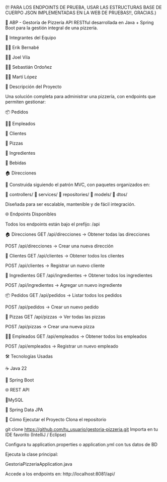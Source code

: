 (!! PARA LOS ENDPOINTS DE PRUEBA, USAR LAS ESTRUCTURAS BASE DE CUERPO JSON IMPLEMENTADAS EN LA WEB DE PRUEBAS!!, GRACIAS.)

🍕 ABP - Gestoría de Pizzería
API RESTful desarrollada en Java + Spring Boot para la gestión integral de una pizzería.

👥 Integrantes del Equipo

👨‍💻 Erik Bernabé

👨‍💻 Joel Vila

👨‍💻 Sebastián Ordoñez

👨‍💻 Martí López

📌 Descripción del Proyecto

Una solución completa para administrar una pizzería, con endpoints que permiten gestionar:

📦 Pedidos

👨‍🍳 Empleados

🧑 Clientes

🍕 Pizzas

🧂 Ingredientes

🥤 Bebidas

🏠 Direcciones


🔧 Construida siguiendo el patrón MVC, con paquetes organizados en:

📁 controllers/
📁 services/
📁 repositories/
📁 models/
📁 dtos/

Diseñada para ser escalable, mantenible y de fácil integración.


🌐 Endpoints Disponibles

Todos los endpoints están bajo el prefijo:
/api

🏠 Direcciones
GET /api/direcciones → Obtener todas las direcciones

POST /api/direcciones → Crear una nueva dirección

🧑 Clientes
GET /api/clientes → Obtener todos los clientes

POST /api/clientes → Registrar un nuevo cliente

🧂 Ingredientes
GET /api/ingredientes → Obtener todos los ingredientes

POST /api/ingredientes → Agregar un nuevo ingrediente

📦 Pedidos
GET /api/pedidos → Listar todos los pedidos

POST /api/pedidos → Crear un nuevo pedido

🍕 Pizzas
GET /api/pizzas → Ver todas las pizzas

POST /api/pizzas → Crear una nueva pizza

👨‍🍳 Empleados
GET /api/empleados → Obtener todos los empleados

POST /api/empleados → Registrar un nuevo empleado


🛠️ Tecnologías Usadas

☕ Java 22

🌱 Spring Boot

🌐 REST API

🐘MySQL

🔁 Spring Data JPA



🚀 Cómo Ejecutar el Proyecto
Clona el repositorio

git clone https://github.com/tu_usuario/gestoria-pizzeria.git
Importa en tu IDE favorito (IntelliJ / Eclipse)

Configura tu application.properties o application.yml con tus datos de BD

Ejecuta la clase principal:

GestoriaPizzeriaApplication.java

Accede a los endpoints en:
http://localhost:8081/api/
